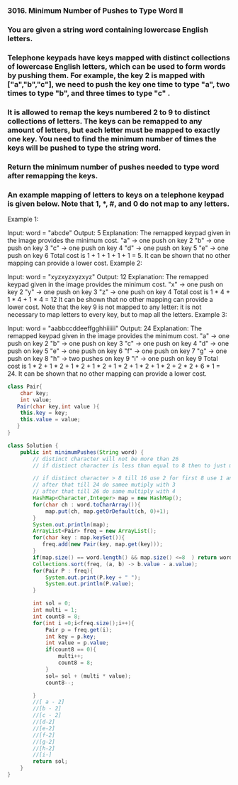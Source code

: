 ### 3016. Minimum Number of Pushes to Type Word II

### You are given a string word containing lowercase English letters.

### Telephone keypads have keys mapped with distinct collections of lowercase English letters, which can be used to form words by pushing them. For example, the key 2 is mapped with ["a","b","c"], we need to push the key one time to type "a", two times to type "b", and three times to type "c" .

### It is allowed to remap the keys numbered 2 to 9 to distinct collections of letters. The keys can be remapped to any amount of letters, but each letter must be mapped to exactly one key. You need to find the minimum number of times the keys will be pushed to type the string word.

### Return the minimum number of pushes needed to type word after remapping the keys.

### An example mapping of letters to keys on a telephone keypad is given below. Note that 1, *, #, and 0 do not map to any letters.


 

Example 1:


Input: word = "abcde"
Output: 5
Explanation: The remapped keypad given in the image provides the minimum cost.
"a" -> one push on key 2
"b" -> one push on key 3
"c" -> one push on key 4
"d" -> one push on key 5
"e" -> one push on key 6
Total cost is 1 + 1 + 1 + 1 + 1 = 5.
It can be shown that no other mapping can provide a lower cost.
Example 2:


Input: word = "xyzxyzxyzxyz"
Output: 12
Explanation: The remapped keypad given in the image provides the minimum cost.
"x" -> one push on key 2
"y" -> one push on key 3
"z" -> one push on key 4
Total cost is 1 * 4 + 1 * 4 + 1 * 4 = 12
It can be shown that no other mapping can provide a lower cost.
Note that the key 9 is not mapped to any letter: it is not necessary to map letters to every key, but to map all the letters.
Example 3:


Input: word = "aabbccddeeffgghhiiiiii"
Output: 24
Explanation: The remapped keypad given in the image provides the minimum cost.
"a" -> one push on key 2
"b" -> one push on key 3
"c" -> one push on key 4
"d" -> one push on key 5
"e" -> one push on key 6
"f" -> one push on key 7
"g" -> one push on key 8
"h" -> two pushes on key 9
"i" -> one push on key 9
Total cost is 1 * 2 + 1 * 2 + 1 * 2 + 1 * 2 + 1 * 2 + 1 * 2 + 1 * 2 + 2 * 2 + 6 * 1 = 24.
It can be shown that no other mapping can provide a lower cost.


```java
class Pair{
    char key;
    int value;
   Pair(char key,int value ){
    this.key = key;
    this.value = value;
   }
}

class Solution {
    public int minimumPushes(String word) {
        // distinct character will not be more than 26
        // if distinct character is less than equal to 8 then to just multiply the frequency of each character with one and add all to get the answer

        // if distinct character > 8 till 16 use 2 for first 8 use 1 and then after that till 16 use 2 to multiply
        // after that till 24 do samee mutiply with 3
        // after that till 26 do same multiply with 4
        HashMap<Character,Integer> map = new HashMap();
        for(char ch : word.toCharArray()){
            map.put(ch, map.getOrDefault(ch, 0)+1);
        }
        System.out.println(map);
        ArrayList<Pair> freq = new ArrayList();
        for(char key : map.keySet()){
           freq.add(new Pair(key, map.get(key)));
        }
        if(map.size() == word.length() && map.size() <=8  ) return word.length();
        Collections.sort(freq, (a, b) -> b.value - a.value);
        for(Pair P : freq){
            System.out.print(P.key + " ");
            System.out.println(P.value);
        }

        int sol = 0;
        int multi = 1;
        int count8 = 8;
        for(int i =0;i<freq.size();i++){
            Pair p = freq.get(i);
            int key = p.key;
            int value = p.value;
            if(count8 == 0){
                multi++;
                count8 = 8;
            }
            sol= sol + (multi * value);
            count8--;

        }
        //[ a - 2]
        //[b - 2]
        //[c - 2]
        //[d-2]
        //[e-2]
        //[f-2]
        //[g-2]
        //[h-2]
        //[i-]
        return sol;
    }
}
```
